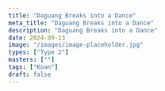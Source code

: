 ```yaml
---
title: "Daguang Breaks into a Dance"
meta_title: "Daguang Breaks into a Dance"
description: "Daguang Breaks into a Dance"
date: 2024-09-13
image: "/images/image-placeholder.jpg"
types: ["Type 2"]
masters: [""]
tags: ["Koan"]
draft: false
---
```


